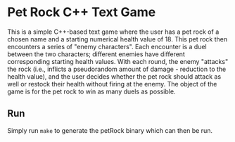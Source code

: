 # Pet Rock C++ Text Game
This is a simple C++-based text game where the user has a pet rock of a chosen name and a starting numerical health value of 18. This pet rock then encounters a series of "enemy characters". Each encounter is a duel between the two characters; different enemies have different corresponding starting health values. With each round, the enemy "attacks" the rock (i.e., inflicts a pseudorandom amount of damage - reduction to the health value), and the user decides whether the pet rock should attack as well or restock their health without firing at the enemy. The object of the game is for the pet rock to win as many duels as possible.

## Run
Simply run `make` to generate the petRock binary which can then be run.